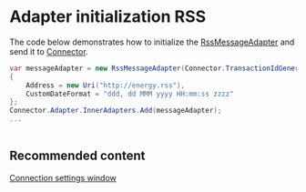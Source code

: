 # Adapter initialization RSS

The code below demonstrates how to initialize the [RssMessageAdapter](xref:StockSharp.Rss.RssMessageAdapter) and send it to [Connector](xref:StockSharp.Algo.Connector).

```cs
var messageAdapter = new RssMessageAdapter(Connector.TransactionIdGenerator)
{
    Address = new Uri("http://energy.rss"),
    CustomDateFormat = "ddd, dd MMM yyyy HH:mm:ss zzzz"
};
Connector.Adapter.InnerAdapters.Add(messageAdapter);
...	
							
```

## Recommended content

[Connection settings window](../../../graphical_user_interface/connection_settings_window.md)
